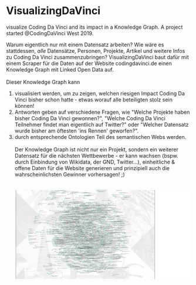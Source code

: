 # VisualizingDaVinci
visualize Coding Da Vinci and its impact in a Knowledge Graph. A project started @CodingDaVinci West 2019.

Warum eigentlich nur mit einem Datensatz arbeiten? Wie wäre es stattdessen, _alle_ Datensätze, Personen, Projekte, Artikel und weitere Infos zu Coding Da Vinci zusammenzubringen? VisualizingDaVinci baut dafür mit einem Scraper für die Daten auf der Website codingdavinci.de einen Knowledge Graph mit Linked Open Data auf. 
<br><br>
Dieser Knowledge Graph kann<br>
1) visualisiert werden, um zu zeigen, welchen riesigen Impact Coding Da Vinci bisher schon hatte - etwas worauf alle beteiligten stolz sein können!<br>
2) Antworten geben auf verschiedene Fragen, wie "Welche Projekte haben bisher Coding Da Vinci gewonnen?", "Welche Coding Da Vinci Teilnehmer findet man eigentlich auf Twitter?" oder "Welcher Datensatz wurde bisher am öftesten 'ins Rennen' geworfen?".<br>
3) durch entsprechende Ontologien Teil des semantischen Webs werden.
<br><br>
Der Knowledge Graph ist nicht nur ein Projekt, sondern ein weiterer Datensatz für die nächsten Wettbewerbe - er kann wachsen (bspw. durch Einbindung von Wikidata, der GND, Twitter...), einheitliche & offene Daten für die Website generieren und prinzipiell auch die wahrscheinlichsten Gewinner vorhersagen! ;)
<br><br><br>
![Knowledge Graph](https://github.com/LuisMossburger/VisualizingDaVinci/blob/master/KnowledgeGraph.png)
